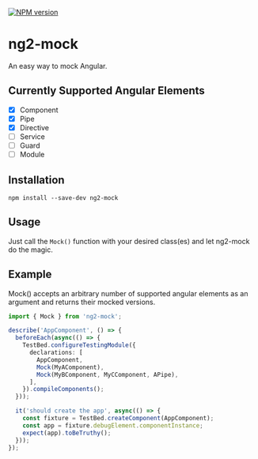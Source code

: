 [![NPM version](https://badge.fury.io/js/ng2-mock.svg)](http://badge.fury.io/js/ng2-mock)

# ng2-mock

An easy way to mock Angular.

## Currently Supported Angular Elements

- [x] Component
- [x] Pipe
- [x] Directive
- [ ] Service
- [ ] Guard
- [ ] Module

## Installation

```
npm install --save-dev ng2-mock
```

## Usage

Just call the `Mock()` function with your desired class(es) and let ng2-mock do the magic.

## Example

Mock() accepts an arbitrary number of supported angular elements as an argument and returns their mocked versions.

```typescript
import { Mock } from 'ng2-mock';

describe('AppComponent', () => {
  beforeEach(async(() => {
    TestBed.configureTestingModule({
      declarations: [
        AppComponent,
        Mock(MyAComponent),
        Mock(MyBComponent, MyCComponent, APipe),
      ],
    }).compileComponents();
  }));

  it('should create the app', async(() => {
    const fixture = TestBed.createComponent(AppComponent);
    const app = fixture.debugElement.componentInstance;
    expect(app).toBeTruthy();
  }));
});
```
